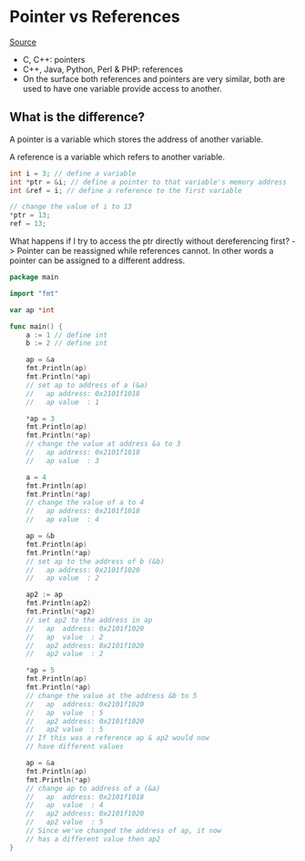 # Pointer vs References

[Source](https://spf13.com/post/go-pointers-vs-references/)

- C, C++: pointers
- C++, Java, Python, Perl & PHP: references
- On the surface both references and pointers are very similar, both are used to have one variable provide access to another.

## What is the difference?

A pointer is a variable which stores the address of another variable.

A reference is a variable which refers to another variable.

```C++
int i = 3; // define a variable
int *ptr = &i; // define a pointer to that variable's memory address
int &ref = i; // define a reference to the first variable

// change the value of i to 13
*ptr = 13;
ref = 13;
```

What happens if I try to access the ptr directly without dereferencing first?
-> Pointer can be reassigned while references cannot. In other words a pointer can be assigned to a different address.

```go
package main

import "fmt"

var ap *int

func main() {
	a := 1 // define int
	b := 2 // define int

	ap = &a
	fmt.Println(ap)
	fmt.Println(*ap)
	// set ap to address of a (&a)
	//   ap address: 0x2101f1018
	//   ap value  : 1

	*ap = 3
	fmt.Println(ap)
	fmt.Println(*ap)
	// change the value at address &a to 3
	//   ap address: 0x2101f1018
	//   ap value  : 3

	a = 4
	fmt.Println(ap)
	fmt.Println(*ap)
	// change the value of a to 4
	//   ap address: 0x2101f1018
	//   ap value  : 4

	ap = &b
	fmt.Println(ap)
	fmt.Println(*ap)
	// set ap to the address of b (&b)
	//   ap address: 0x2101f1020
	//   ap value  : 2

	ap2 := ap
	fmt.Println(ap2)
	fmt.Println(*ap2)
	// set ap2 to the address in ap
	//   ap  address: 0x2101f1020
	//   ap  value  : 2
	//   ap2 address: 0x2101f1020
	//   ap2 value  : 2

	*ap = 5
	fmt.Println(ap)
	fmt.Println(*ap)
	// change the value at the address &b to 5
	//   ap  address: 0x2101f1020
	//   ap  value  : 5
	//   ap2 address: 0x2101f1020
	//   ap2 value  : 5
	// If this was a reference ap & ap2 would now
	// have different values

	ap = &a
	fmt.Println(ap)
	fmt.Println(*ap)
	// change ap to address of a (&a)
	//   ap  address: 0x2101f1018
	//   ap  value  : 4
	//   ap2 address: 0x2101f1020
	//   ap2 value  : 5
	// Since we've changed the address of ap, it now
	// has a different value then ap2
}
```
